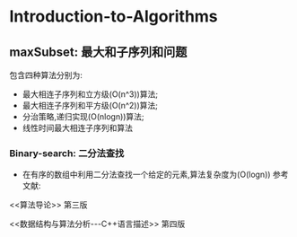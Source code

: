# Introduction-to-Algorithms
## maxSubset: 最大和子序列和问题
包含四种算法分别为: 
* 最大相连子序列和立方级(O(n^3))算法;
* 最大相连子序列和平方级(O(n^2))算法;
* 分治策略,递归实现(O(nlogn))算法;
* 线性时间最大相连子序列和算法
### Binary-search: 二分法查找
* 在有序的数组中利用二分法查找一个给定的元素,算法复杂度为(O(logn))
参考文献:

<<算法导论>> 第三版 

<<数据结构与算法分析---C++语言描述>> 第四版
